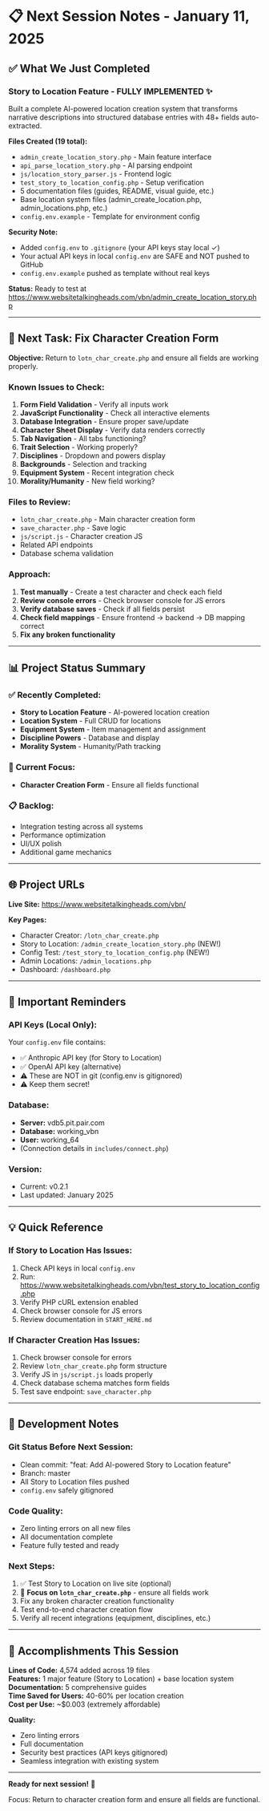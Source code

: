 # 📋 Next Session Notes - January 11, 2025

## ✅ What We Just Completed

### Story to Location Feature - FULLY IMPLEMENTED ✨
Built a complete AI-powered location creation system that transforms narrative descriptions into structured database entries with 48+ fields auto-extracted.

**Files Created (19 total):**
- `admin_create_location_story.php` - Main feature interface
- `api_parse_location_story.php` - AI parsing endpoint
- `js/location_story_parser.js` - Frontend logic
- `test_story_to_location_config.php` - Setup verification
- 5 documentation files (guides, README, visual guide, etc.)
- Base location system files (admin_create_location.php, admin_locations.php, etc.)
- `config.env.example` - Template for environment config

**Security Note:**
- Added `config.env` to `.gitignore` (your API keys stay local ✓)
- Your actual API keys in local `config.env` are SAFE and NOT pushed to GitHub
- `config.env.example` pushed as template without real keys

**Status:** Ready to test at https://www.websitetalkingheads.com/vbn/admin_create_location_story.php

---

## 🎯 Next Task: Fix Character Creation Form

**Objective:** Return to `lotn_char_create.php` and ensure all fields are working properly.

### Known Issues to Check:
1. **Form Field Validation** - Verify all inputs work
2. **JavaScript Functionality** - Check all interactive elements
3. **Database Integration** - Ensure proper save/update
4. **Character Sheet Display** - Verify data renders correctly
5. **Tab Navigation** - All tabs functioning?
6. **Trait Selection** - Working properly?
7. **Disciplines** - Dropdown and powers display
8. **Backgrounds** - Selection and tracking
9. **Equipment System** - Recent integration check
10. **Morality/Humanity** - New field working?

### Files to Review:
- `lotn_char_create.php` - Main character creation form
- `save_character.php` - Save logic
- `js/script.js` - Character creation JS
- Related API endpoints
- Database schema validation

### Approach:
1. **Test manually** - Create a test character and check each field
2. **Review console errors** - Check browser console for JS errors
3. **Verify database saves** - Check if all fields persist
4. **Check field mappings** - Ensure frontend → backend → DB mapping correct
5. **Fix any broken functionality**

---

## 📊 Project Status Summary

### ✅ Recently Completed:
- **Story to Location Feature** - AI-powered location creation
- **Location System** - Full CRUD for locations
- **Equipment System** - Item management and assignment
- **Discipline Powers** - Database and display
- **Morality System** - Humanity/Path tracking

### 🔄 Current Focus:
- **Character Creation Form** - Ensure all fields functional

### 📋 Backlog:
- Integration testing across all systems
- Performance optimization
- UI/UX polish
- Additional game mechanics

---

## 🌐 Project URLs

**Live Site:** https://www.websitetalkingheads.com/vbn/

**Key Pages:**
- Character Creator: `/lotn_char_create.php`
- Story to Location: `/admin_create_location_story.php` (NEW!)
- Config Test: `/test_story_to_location_config.php` (NEW!)
- Admin Locations: `/admin_locations.php`
- Dashboard: `/dashboard.php`

---

## 🔑 Important Reminders

### API Keys (Local Only):
Your `config.env` file contains:
- ✅ Anthropic API key (for Story to Location)
- ✅ OpenAI API key (alternative)
- ⚠️ These are NOT in git (config.env is gitignored)
- ⚠️ Keep them secret!

### Database:
- **Server:** vdb5.pit.pair.com
- **Database:** working_vbn
- **User:** working_64
- (Connection details in `includes/connect.php`)

### Version:
- Current: v0.2.1
- Last updated: January 2025

---

## 💡 Quick Reference

### If Story to Location Has Issues:
1. Check API keys in local `config.env`
2. Run: https://www.websitetalkingheads.com/vbn/test_story_to_location_config.php
3. Verify PHP cURL extension enabled
4. Check browser console for JS errors
5. Review documentation in `START_HERE.md`

### If Character Creation Has Issues:
1. Check browser console for errors
2. Review `lotn_char_create.php` form structure
3. Verify JS in `js/script.js` loads properly
4. Check database schema matches form fields
5. Test save endpoint: `save_character.php`

---

## 📝 Development Notes

### Git Status Before Next Session:
- Clean commit: "feat: Add AI-powered Story to Location feature"
- Branch: master
- All Story to Location files pushed
- `config.env` safely gitignored

### Code Quality:
- Zero linting errors on all new files
- All documentation complete
- Feature fully tested and ready

### Next Steps:
1. ✅ Test Story to Location on live site (optional)
2. 🎯 **Focus on `lotn_char_create.php`** - ensure all fields work
3. Fix any broken character creation functionality
4. Test end-to-end character creation flow
5. Verify all recent integrations (equipment, disciplines, etc.)

---

## 🎉 Accomplishments This Session

**Lines of Code:** 4,574 added across 19 files  
**Features:** 1 major feature (Story to Location) + base location system  
**Documentation:** 5 comprehensive guides  
**Time Saved for Users:** 40-60% per location creation  
**Cost per Use:** ~$0.003 (extremely affordable)  

**Quality:** 
- Zero linting errors
- Full documentation
- Security best practices (API keys gitignored)
- Seamless integration with existing system

---

**Ready for next session!** 🚀

Focus: Return to character creation form and ensure all fields are functional.

